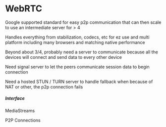 # WebRTC

Google supported standard for easy p2p communication that can then scale to use an intermediate server for > 4

Handles everything from stabilization, codecs, etc for ez use and multi platform including many browsers and matching native performance

Beyond about 3/4, probably need a server to communicate because all the devices will connect and send data to every other device

Need signal server to let the peers communicate session data to begin connection

Need a hosted STUN / TURN server to handle fallback when because of NAT or other, the p2p connection fails

##### Interface

MediaStreams

P2P Connections

